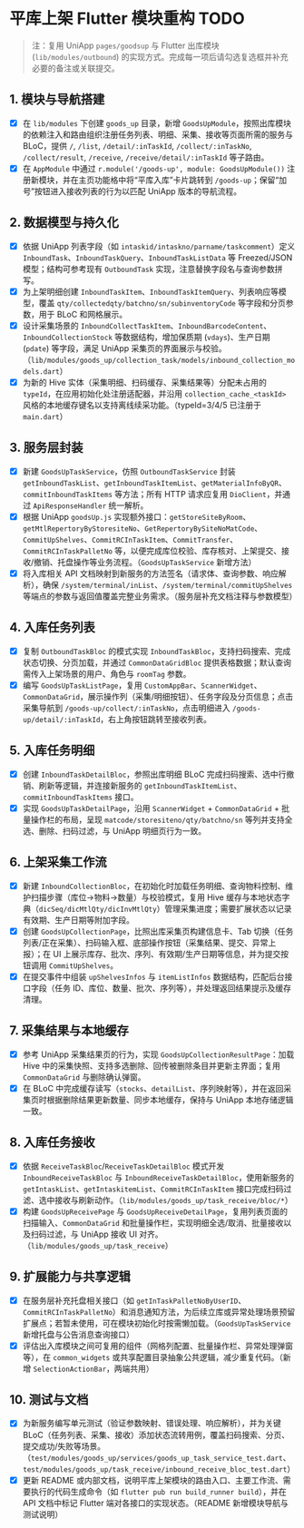 # 平库上架 Flutter 模块重构 TODO

> 注：复用 UniApp `pages/goodsup` 与 Flutter 出库模块 (`lib/modules/outbound`) 的实现方式。完成每一项后请勾选复选框并补充必要的备注或关联提交。

## 1. 模块与导航搭建
- [x] 在 `lib/modules` 下创建 `goods_up` 目录，新增 `GoodsUpModule`，按照出库模块的依赖注入和路由组织注册任务列表、明细、采集、接收等页面所需的服务与 BLoC，提供 `/`, `/list`, `/detail/:inTaskId`, `/collect/:inTaskNo`, `/collect/result`, `/receive`, `/receive/detail/:inTaskId` 等子路由。
- [x] 在 `AppModule` 中通过 `r.module('/goods-up', module: GoodsUpModule())` 注册新模块，并在主页功能格中将“平库入库”卡片跳转到 `/goods-up`；保留“加号”按钮进入接收列表的行为以匹配 UniApp 版本的导航流程。

## 2. 数据模型与持久化
- [x] 依据 UniApp 列表字段（如 `intaskid/intaskno/parname/taskcomment`）定义 `InboundTask`、`InboundTaskQuery`、`InboundTaskListData` 等 Freezed/JSON 模型；结构可参考现有 `OutboundTask` 实现，注意替换字段名与查询参数拼写。
- [x] 为上架明细创建 `InboundTaskItem`、`InboundTaskItemQuery`、列表响应等模型，覆盖 `qty/collectedqty/batchno/sn/subinventoryCode` 等字段和分页参数，用于 BLoC 和网格展示。
- [x] 设计采集场景的 `InboundCollectTaskItem`、`InboundBarcodeContent`、`InboundCollectionStock` 等数据结构，增加保质期 (`vdays`)、生产日期 (`pdate`) 等字段，满足 UniApp 采集页的界面展示与校验。（`lib/modules/goods_up/collection_task/models/inbound_collection_models.dart`）
- [x] 为新的 Hive 实体（采集明细、扫码缓存、采集结果等）分配未占用的 `typeId`，在应用初始化处注册适配器，并沿用 `collection_cache_<taskId>` 风格的本地缓存键名以支持离线续采功能。（typeId=3/4/5 已注册于 `main.dart`）

## 3. 服务层封装
- [x] 新建 `GoodsUpTaskService`，仿照 `OutboundTaskService` 封装 `getInboundTaskList`、`getInboundTaskItemList`、`getMaterialInfoByQR`、`commitInboundTaskItems` 等方法；所有 HTTP 请求应复用 `DioClient`，并通过 `ApiResponseHandler` 统一解析。
- [x] 根据 UniApp `goodsUp.js` 实现额外接口：`getStoreSiteByRoom`、`getMtlRepertoryByStoresiteNo`、`GetRepertoryBySiteNoMatCode`、`CommitUpShelves`、`CommitRCInTaskItem`、`CommitTransfer`、`CommitRCInTaskPalletNo` 等，以便完成库位校验、库存核对、上架提交、接收/撤销、托盘操作等业务流程。（`GoodsUpTaskService` 新增方法）
- [x] 将入库相关 API 文档映射到新服务的方法签名（请求体、查询参数、响应解析），确保 `/system/terminal/inList`、`/system/terminal/commitUpShelves` 等端点的参数与返回值覆盖完整业务需求。（服务层补充文档注释与参数模型）

## 4. 入库任务列表
- [x] 复制 `OutboundTaskBloc` 的模式实现 `InboundTaskBloc`，支持扫码搜索、完成状态切换、分页加载，并通过 `CommonDataGridBloc` 提供表格数据；默认查询需传入上架场景的用户、角色与 `roomTag` 参数。
- [x] 编写 `GoodsUpTaskListPage`，复用 `CustomAppBar`、`ScannerWidget`、`CommonDataGrid`，展示操作列（采集/明细按钮）、任务字段及分页信息；点击采集导航到 `/goods-up/collect/:inTaskNo`，点击明细进入 `/goods-up/detail/:inTaskId`，右上角按钮跳转至接收列表。

## 5. 入库任务明细
- [x] 创建 `InboundTaskDetailBloc`，参照出库明细 BLoC 完成扫码搜索、选中行撤销、刷新等逻辑，并连接新服务的 `getInboundTaskItemList`、`commitInboundTaskItems` 接口。
- [x] 实现 `GoodsUpTaskDetailPage`，沿用 `ScannerWidget` + `CommonDataGrid` + 批量操作栏的布局，呈现 `matcode/storesiteno/qty/batchno/sn` 等列并支持全选、删除、扫码过滤，与 UniApp 明细页行为一致。

## 6. 上架采集工作流
- [x] 新建 `InboundCollectionBloc`，在初始化时加载任务明细、查询物料控制、维护扫描步骤（库位→物料→数量）与校验模式，复用 Hive 缓存与本地状态字典（`dicSeq/dicMtlQty/dicInvMtlQty`）管理采集进度；需要扩展状态以记录有效期、生产日期等附加字段。
- [x] 创建 `GoodsUpCollectionPage`，比照出库采集页构建信息卡、Tab 切换（任务列表/正在采集）、扫码输入框、底部操作按钮（采集结果、提交、异常上报）；在 UI 上展示库存、批次、序列、有效期/生产日期等信息，并为提交按钮调用 `CommitUpShelves`。
- [x] 在提交事件中组装 `upShelvesInfos` 与 `itemListInfos` 数据结构，匹配后台接口字段（任务 ID、库位、数量、批次、序列等），并处理返回结果提示及缓存清理。

## 7. 采集结果与本地缓存
- [x] 参考 UniApp 采集结果页的行为，实现 `GoodsUpCollectionResultPage`：加载 Hive 中的采集快照、支持多选删除、回传被删除条目并更新主界面；复用 `CommonDataGrid` 与删除确认弹窗。
- [x] 在 BLoC 中完成缓存读写（`stocks`、`detailList`、序列映射等），并在返回采集页时根据删除结果更新数量、同步本地缓存，保持与 UniApp 本地存储逻辑一致。

## 8. 入库任务接收
- [x] 依据 `ReceiveTaskBloc`/`ReceiveTaskDetailBloc` 模式开发 `InboundReceiveTaskBloc` 与 `InboundReceiveTaskDetailBloc`，使用新服务的 `getIntaskList`、`getIntaskitemList`、`CommitRCInTaskItem` 接口完成扫码过滤、选中接收与刷新动作。（`lib/modules/goods_up/task_receive/bloc/*`）
- [x] 构建 `GoodsUpReceivePage` 与 `GoodsUpReceiveDetailPage`，复用列表页面的扫描输入、`CommonDataGrid` 和批量操作栏，实现明细全选/取消、批量接收以及扫码过滤，与 UniApp 接收 UI 对齐。（`lib/modules/goods_up/task_receive`）

## 9. 扩展能力与共享逻辑
- [x] 在服务层补充托盘相关接口（如 `getInTaskPalletNoByUserID`、`CommitRCInTaskPalletNo`）和消息通知方法，为后续立库或异常处理场景预留扩展点；若暂未使用，可在模块初始化时按需懒加载。（`GoodsUpTaskService` 新增托盘与公告消息查询接口）
- [x] 评估出入库模块之间可复用的组件（网格列配置、批量操作栏、异常处理弹窗等），在 `common_widgets` 或共享配置目录抽象公共逻辑，减少重复代码。（新增 `SelectionActionBar`，两端共用）

## 10. 测试与文档
- [x] 为新服务编写单元测试（验证参数映射、错误处理、响应解析），并为关键 BLoC（任务列表、采集、接收）添加状态流转用例，覆盖扫码搜索、分页、提交成功/失败等场景。（`test/modules/goods_up/services/goods_up_task_service_test.dart`、`test/modules/goods_up/task_receive/inbound_receive_bloc_test.dart`）
- [x] 更新 README 或内部文档，说明平库上架模块的路由入口、主要工作流、需要执行的代码生成命令（如 `flutter pub run build_runner build`），并在 API 文档中标记 Flutter 端对各接口的实现状态。（README 新增模块导航与测试说明）
